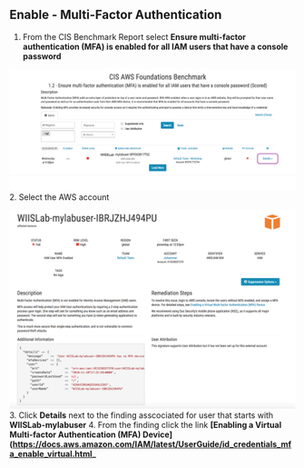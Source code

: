 
## Enable - Multi-Factor Authentication 
1. From the CIS Benchmark Report select **Ensure multi-factor authentication (MFA) is enabled for all IAM users that have a console password**

![](https://github.com/Halimer/wiis/blob/master/images/Lab1_MFA_Not_CIS_Enabled.png)
2. Select the AWS account

![](https://github.com/Halimer/wiis/blob/master/images/Lab1_MFA_Not_Enabled.png)
3. Click **Details** next to the finding asscociated for user that starts with **WIISLab-mylabuser**
4. From the finding click the link **[Enabling a Virtual Multi-factor Authentication (MFA) Device](https://docs.aws.amazon.com/IAM/latest/UserGuide/id_credentials_mfa_enable_virtual.html_**
